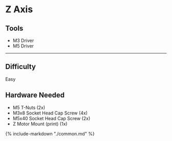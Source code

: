 # Z Axis

<div class="grid" style="grid-template-columns: repeat(auto-fit,minmax(12rem,1fr));">
    <div class="card">
        <h2>Tools</h2>
            <ul>
                <li>M3 Driver</li>
                <li>M5 Driver</li>
            </ul>
            <hr>
            <h2> Difficulty</h2>
            <p>Easy</p>
    </div>
    <div class="card">
    <h2>Hardware Needed</h2>
            <ul>
               <li>M5 T-Nuts (2x)</li>
               <li>M3x8 Socket Head Cap Screw (4x)</li>
               <li>M5x40 Socket Head Cap Screw (2x)</li>
               <li>Z Motor Mount (print) (1x)</li>
            </ul>
    </div>
</div>

{%
   include-markdown "./common.md"
%}

<script>
  queueRenderPage(30);
</script>